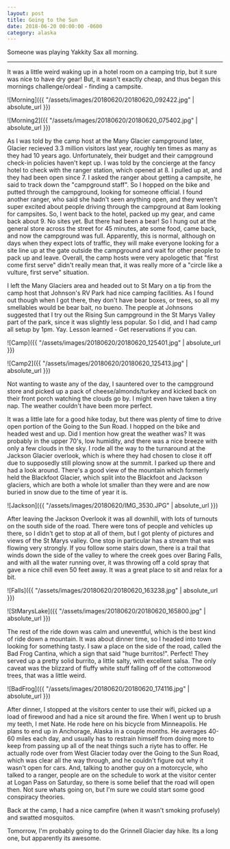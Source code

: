 ```yaml
---
layout: post
title: Going to the Sun 
date: 2018-06-20 00:00:00 -0600
category: alaska
---
```


Someone was playing Yakkity Sax all morning.

---

It was a little weird waking up in a hotel room on a camping trip, but it sure was nice to have dry gear!   But, it wasn't exactly cheap, and thus began this mornings challenge/ordeal - finding a campsite.

![Morning]({{ "/assets/images/20180620/20180620_092422.jpg" | absolute_url }})

![Morning2]({{ "/assets/images/20180620/20180620_075402.jpg" | absolute_url }})

As I was told by the camp host at the Many Glacier campground later, Glacier recieved 3.3 million visitors last year, roughly ten times as many as they had 10 years ago.  Unfortunately, their budget and their campground check-in policies haven't kept up.  I was told by the concierge at the fancy hotel to check with the ranger station, which opened at 8.  I pulled up at, and they had been open since 7.  I asked the ranger about getting a campsite, he said to track down the "campground staff".  So I hopped on the bike and putted through the campground, looking for someone official.  I found another ranger, who said she hadn't seen anything open, and they weren't super excited about people driving through the campground at 8am looking for campsites.  So, I went back to the hotel, packed up my gear, and came back about 9.  No sites yet.  But there had been a bear!  So I hung out at the general store across the street for 45 minutes, ate some food, came back, and now the campground was full.  Apparently, this is normal, although on days when they expect lots of traffic, they will make everyone looking for a site line up at the gate outside the campground and wait for other people to pack up and leave.  Overall, the camp hosts were very apologetic that "first come first serve" didn't really mean that, it was really more of a "circle like a vulture, first serve" situation. 

I left the Many Glaciers area and headed out to St Mary on a tip from the camp host that Johnson's RV Park had nice camping facilities.  As I found out though when I got there, they don't have bear boxes, or trees, so all my smellables would be bear bait, no bueno.  The people at Johnsons suggested that I try out the Rising Sun campground in the St Marys Valley part of the park, since it was slightly less popular.  So I did, and I had camp all setup by 1pm.  Yay.  Lesson learned - Get reservations if you can.

![Camp]({{ "/assets/images/20180620/20180620_125401.jpg" | absolute_url }})

![Camp2]({{ "/assets/images/20180620/20180620_125413.jpg" | absolute_url }})

Not wanting to waste any of the day, I sauntered over to the campground store and picked up a pack of cheese/almonds/turkey and kicked back on their front porch watching the clouds go by.  I might even have taken a tiny nap.  The weather couldn't have been more perfect.

It was a little late for a good hike today, but there was plenty of time to drive open portion of the Going to the Sun Road.  I hopped on the bike and headed west and up.  Did I mention how great the weather was?  It was probably in the upper 70's, low humidity, and there was a nice breeze with only a few clouds in the sky.  I rode all the way to the turnaround at the Jackson Glacier overlook, which is where they had chosen to close it off due to supposedly still plowing snow at the summit.  I parked up there and had a look around.  There's a good view of the mountain which formerly held the Blackfoot Glacier, which split into the Blackfoot and Jackson glaciers, which are both a whole lot smaller than they were and are now buried in snow due to the time of year it is.

![Jackson]({{ "/assets/images/20180620/IMG_3530.JPG" | absolute_url }})

After leaving the Jackson Overlook it was all downhill, with lots of turnouts on the south side of the road.  There were tons of people and vehicles up there, so I didn't get to stop at all of them, but I got plenty of pictures and views of the St Marys valley.  One stop in particular has a stream that was flowing very strongly.  If you follow some stairs down, there is a trail that winds down the side of the valley to where the creek goes over Baring Falls, and with all the water running over, it was throwing off a cold spray that gave a nice chill even 50 feet away.  It was a great place to sit and relax for a bit.  

![Falls]({{ "/assets/images/20180620/20180620_163238.jpg" | absolute_url }})


![StMarysLake]({{ "/assets/images/20180620/20180620_165800.jpg" | absolute_url }})

The rest of the ride down was calm and uneventful, which is the best kind of ride down a mountain.  It was about dinner time, so I headed into town looking for something tasty.  I saw a place on the side of the road, called the Bad Frog Cantina, which a sign that said "huge burritos!".  Perfect!  They served up a pretty solid burrito, a little salty, with excellent salsa.  The only caveat was the blizzard of fluffy white stuff falling off of the cottonwood trees, that was a little weird.


![BadFrog]({{ "/assets/images/20180620/20180620_174116.jpg" | absolute_url }})

After dinner, I stopped at the visitors center to use their wifi, picked up a load of firewood and had a nice sit around the fire.  When I went up to brush my teeth, I met Nate.  He rode here on his bicycle from Minneapolis.  He plans to end up in Anchorage, Alaska in a couple months.  He averages 40-60 miles each day, and usually has to restrain himself from doing more to keep from passing up all of the neat things such a riyte has to offer.  He actually rode over from West Glacier today over the Going to the Sun Road, which was clear all the way through, and he couldn't figure out why it wasn't open for cars.  And, talking to another guy on a motorcycle, who talked to a ranger, people are on the schedule to work at the visitor center at Logan Pass on Saturday, so there is some belief that the road will open then.  Not sure whats going on, but I'm sure we could start some good conspiracy theories.

Back at the camp, I had a nice campfire (when it wasn't smoking profusely) and swatted mosquitos.

Tomorrow, I'm probably going to do the Grinnell Glacier day hike.  Its a long one, but apparently its awesome.  
